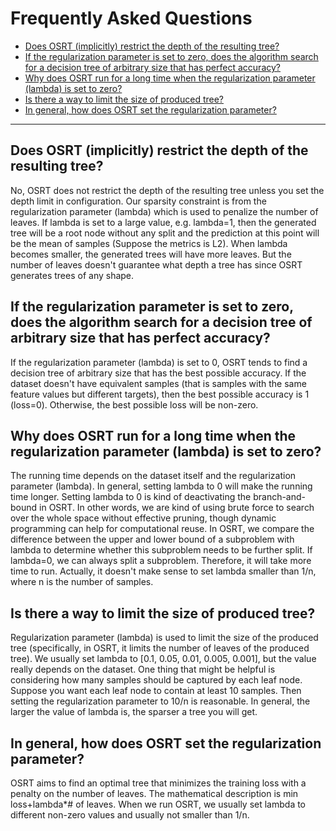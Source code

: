 # Frequently Asked Questions
- [Does OSRT (implicitly) restrict the depth of the resulting tree?](##depth)
- [If the regularization parameter is set to zero, does the algorithm search for a decision tree of arbitrary size that has perfect accuracy? ](#perfect_accuracy)
- [Why does OSRT run for a long time when the regularization parameter (lambda) is set to zero?](##long_run)
- [Is there a way to limit the size of produced tree?](##limit_tree_size)
- [In general, how does OSRT set the regularization parameter?](##set_lambda)

---

## Does OSRT (implicitly) restrict the depth of the resulting tree? 

No, OSRT does not restrict the depth of the resulting tree unless you set the depth limit in configuration. Our sparsity constraint is from the regularization parameter (lambda) which is used to penalize the number of leaves. If lambda is set to a large value, e.g. lambda=1, then the generated tree will be a root node without any split and the prediction at this point will be the mean of samples (Suppose the metrics is L2).  When lambda becomes smaller, the generated trees will have more leaves. But the number of leaves doesn't guarantee what depth a tree has since OSRT generates trees of any shape.



## If the regularization parameter is set to zero, does the algorithm search for a decision tree of arbitrary size that has perfect accuracy? 

If the regularization parameter (lambda) is set to 0, OSRT tends to find a decision tree of arbitrary size that has the best possible accuracy. If the dataset doesn't have equivalent samples (that is samples with the same feature values but different targets), then the best possible accuracy is 1 (loss=0). Otherwise, the best possible loss will be non-zero.



## Why does OSRT run for a long time when the regularization parameter (lambda) is set to zero?

The running time depends on the dataset itself and the regularization parameter (lambda). In general, setting lambda to 0 will make the running time longer. Setting lambda to 0 is kind of deactivating the branch-and-bound in OSRT. In other words, we are kind of using brute force to search over the whole space without effective pruning, though dynamic programming can help for computational reuse. 
In OSRT, we compare the difference between the upper and lower bound of a subproblem with lambda to determine whether this subproblem needs to be further split. If lambda=0, we can always split a subproblem. Therefore, it will take more time to run.  Actually, it doesn't make sense to set lambda smaller than 1/n, where n is the number of samples.



## Is there a way to limit the size of produced tree?

Regularization parameter (lambda) is used to limit the size of the produced tree (specifically, in OSRT, it limits the number of leaves of the produced tree). We usually set lambda to [0.1, 0.05, 0.01, 0.005, 0.001], but the value really depends on the dataset. One thing that might be helpful is considering how many samples should be captured by each leaf node. Suppose you want each leaf node to contain at least 10 samples. Then setting the regularization parameter to 10/n is reasonable. In general, the larger the value of lambda is, the sparser a tree you will get.



## In general, how does OSRT set the regularization parameter? 

OSRT aims to find an optimal tree that minimizes the training loss with a penalty on the number of leaves. The mathematical description is min loss+lambda*# of leaves. When we run OSRT, we usually set lambda to different non-zero values and usually not smaller than 1/n. 
